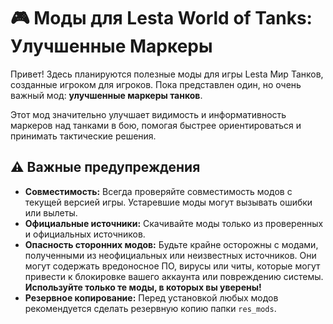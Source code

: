 # 🎮 Моды для Lesta World of Tanks: Улучшенные Маркеры

Привет! Здесь планируются полезные моды для игры Lesta Мир Танков, созданные игроком для игроков. Пока представлен один, но очень важный мод: **улучшенные маркеры танков**.

Этот мод значительно улучшает видимость и информативность маркеров над танками в бою, помогая быстрее ориентироваться и принимать тактические решения.

## ⚠️ Важные предупреждения

*   **Совместимость:** Всегда проверяйте совместимость модов с текущей версией игры. Устаревшие моды могут вызывать ошибки или вылеты.
*   **Официальные источники:** Скачивайте моды только из проверенных и официальных источников.
*   **Опасность сторонних модов:** Будьте крайне осторожны с модами, полученными из неофициальных или неизвестных источников. Они могут содержать вредоносное ПО, вирусы или читы, которые могут привести к блокировке вашего аккаунта или повреждению системы. **Используйте только те моды, в которых вы уверены!**
*   **Резервное копирование:** Перед установкой любых модов рекомендуется сделать резервную копию папки `res_mods`.